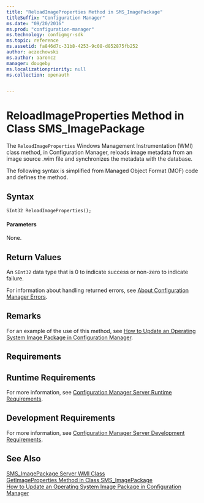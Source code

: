 ```yaml
---
title: "ReloadImageProperties Method in SMS_ImagePackage"
titleSuffix: "Configuration Manager"
ms.date: "09/20/2016"
ms.prod: "configuration-manager"
ms.technology: configmgr-sdk
ms.topic: reference
ms.assetid: fa846d7c-31b8-4253-9c08-d852875fb252
author: aczechowski
ms.author: aaroncz
manager: dougeby
ms.localizationpriority: null
ms.collection: openauth


---
```

# ReloadImageProperties Method in Class SMS_ImagePackage
The `ReloadImageProperties` Windows Management Instrumentation (WMI) class method, in Configuration Manager, reloads image metadata from an image source .wim file and synchronizes the metadata with the database.  

 The following syntax is simplified from Managed Object Format (MOF) code and defines the method.  

## Syntax  

```  
SInt32 ReloadImageProperties();  
```  

#### Parameters  
 None.  

## Return Values  
 An `SInt32` data type that is 0 to indicate success or non-zero to indicate failure.  

 For information about handling returned errors, see [About Configuration Manager Errors](../../../develop/core/understand/about-configuration-manager-errors.md).  

## Remarks  
 For an example of the use of this method, see [How to Update an Operating System Image Package in Configuration Manager](../../../develop/osd/how-to-update-an-operating-system-image-package.md).  

## Requirements  

## Runtime Requirements  
 For more information, see [Configuration Manager Server Runtime Requirements](../../../develop/core/reqs/server-runtime-requirements.md).  

## Development Requirements  
 For more information, see [Configuration Manager Server Development Requirements](../../../develop/core/reqs/server-development-requirements.md).  

## See Also  
 [SMS_ImagePackage Server WMI Class](../../../develop/reference/osd/sms_imagepackage-server-wmi-class.md)   
 [GetImageProperties Method in Class SMS_ImagePackage](../../../develop/reference/osd/getimageproperties-method-in-class-sms_imagepackage.md)   
 [How to Update an Operating System Image Package in Configuration Manager](../../../develop/osd/how-to-update-an-operating-system-image-package.md)
